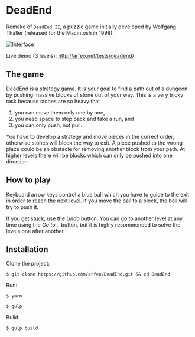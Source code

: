 # DeadEnd

Remake of `DeadEnd II`, a puzzle game initially developed by Wolfgang Thaller (released for the Macintosh in 1998).

![Interface](http://arfeo.net/static/deadend/deadend_interface.png "Interface")

Live demo (3 levels): http://arfeo.net/tests/deadend/

## The game

DeadEnd is a strategy game. It is your goal to find a path out of a dungeon by pushing massive blocks of stone out of your way. This is a very tricky task because stones are so heavy that

1. you can move them only one by one,
1. you need space to step back and take a run, and
1. you can only push, not pull.

You have to develop a strategy and move pieces in the correct order, otherwise stones will block the way to exit. A piece pushed to the wrong place could be an obstacle for removing another block from your path. At higher levels there will be blocks which can only be pushed into one direction.

## How to play

Keyboard arrow keys control a blue ball which you have to guide to the exit in order to reach the next level. If you move the ball to a block, the ball will try to push it.

If you get stuck, use the _Undo_ button. You can go to another level at any time using the _Go to..._ button, but it is highly recommended to solve the levels one after another.

## Installation

Clone the project:

```
$ git clone https://github.com/arfeo/DeadEnd.git && cd DeadEnd
```

Run:

```
$ yarn
```

```
$ gulp
```

Build:

```
$ gulp build
```
